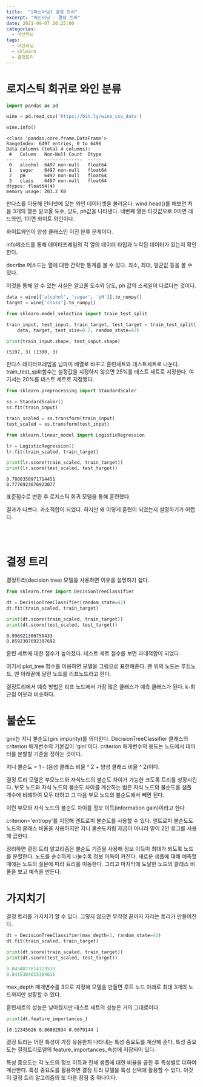 ```yaml
---
title:  "[머신러닝] 결정 트리"
excerpt: "머신러닝 - 결정 트리"
date: 2021-09-07 20:25:00
categories:
  - 머신러닝
tags:
  - 머신러닝
  - sklearn
  - 결정트리
---
```


# 로지스틱 회귀로 와인 분류


```python
import pandas as pd

wine = pd.read_csv('https://bit.ly/wine_csv_data')

wine.info()
```
```
<class 'pandas.core.frame.DataFrame'>
RangeIndex: 6497 entries, 0 to 6496
Data columns (total 4 columns):
 #   Column   Non-Null Count  Dtype  
---  ------   --------------  -----  
 0   alcohol  6497 non-null   float64
 1   sugar    6497 non-null   float64
 2   pH       6497 non-null   float64
 3   class    6497 non-null   float64
dtypes: float64(4)
memory usage: 203.2 KB
```
판다스를 이용해 인터넷에 있는 와인 데이터셋을 불러온다. wind.head()를 해보면 처음 3개의 열은 알코올 도수, 당도, ph값을 나타낸다. 네번째 열은 타깃값으로 0이면 레드와인, 1이면 화이트 와인이다.

화이트와인이 양성 클래스인 이진 분류 문제이다.

info메소드를 통해 데이터프레임의 각 열의 데이터 타입과 누락된 데이터가 있는지 확인한다.

decribe 메소드는 열에 대한 간략한 통계를 볼 수 있다. 최소, 최대, 평균값 등을 볼 수 있다.

이것을 통해 알 수 있는 사실은 알코올 도수와 당도, ph 값의 스케일이 다르다는 것이다. 

```python
data = wine[['alcohol', 'sugar', 'pH']].to_numpy()
target = wine['class'].to_numpy()

from sklearn.model_selection import train_test_split

train_input, test_input, train_target, test_target = train_test_split(
    data, target, test_size=0.2, random_state=42)

print(train_input.shape, test_input.shape)
```
```
(5197, 3) (1300, 3)
```
판다스 데이터프레임을 넘파이 배열로 바꾸고 훈련세트와 테스트세트로 나눈다. train_test_split함수는 설정값을 지정하지 않으면 25%를 테스트 세트로 지정한다. 여기서는 20%를 테스트 세트로 지정했다. 


```python
from sklearn.preprocessing import StandardScaler

ss = StandardScaler()
ss.fit(train_input)

train_scaled = ss.transform(train_input)
test_scaled = ss.transform(test_input)
```
```python
from sklearn.linear_model import LogisticRegression

lr = LogisticRegression()
lr.fit(train_scaled, train_target)

print(lr.score(train_scaled, train_target))
print(lr.score(test_scaled, test_target))
```
```
0.7808350971714451
0.7776923076923077
```
표준점수로 변환 후 로지스틱 회귀 모델을 통해 훈련했다.

결과가 나쁘다. 과소적합이 되었다. 하지만 왜 이렇게 훈련이 되었는지 설명하기가 어렵다.

<br>
<br>

# 결정 트리

결정트리(decision tree) 모델을 사용하면 이유를 설명하기 쉽다.


```python
from sklearn.tree import DecisionTreeClassifier

dt = DecisionTreeClassifier(random_state=42)
dt.fit(train_scaled, train_target)

print(dt.score(train_scaled, train_target))
print(dt.score(test_scaled, test_target))
```
```
0.996921300750433
0.8592307692307692
```
훈련 세트에 대한 점수가 높아졌다. 테스트 세트 점수를 보면 과대적합이 되었다.

여기서 plot_tree 함수를 이용하면 모델을 그림으로 표현해준다. 맨 위의 노드는 루트노드, 맨 아래끝에 달린 노드를 리프노드라고 한다.

결정트리에서 예측 방법은 리프 노드에서 가장 많은 클래스가 예측 클래스가 된다. k-최근접 이웃과 비슷하다.

# 불순도

gini는 지니 불순도(gini impurity)를 의미한다. DecisionTreeClassifier 클래스의 criterion 매개변수의 기본값이 'gini'이다. criterion 매개변수의 용도는 노드에서 데이터를 분할할 기준을 정하는 것이다.

지니 불순도 = 1 - (음성 클래스 비율 ^ 2 + 양성 클래스 비율 ^ 2)이다.

결정 트리 모델은 부모노드와 자식노드의 불순도 차이가 가능한 크도록 트리를 성장시킨다. 부모 노드와 자식 노드의 불순도 차이를 계산하는 법은 자식 노드의 불순도를 샘플 개수에 비례하여 모두 더하고 그 다음 부모 노드의 불순도에서 빼면 된다.

이런 부모와 자식 노드의 불순도 차이를 정보 이득(information gain)이라고 한다.

criterion='entropy'를 지정해 엔트로피 불순도를 사용할 수 있다. 엔트로피 불순도도 노드의 클래스 비율을 사용하지만 지니 불순도처럼 제곱이 아니라 밑이 2인 로그를 사용해 곱한다.

정리하면 결정 트리 알고리즘은 불순도 기준을 사용해 정보 이득이 최대가 되도록 노드를 분할한다. 노드를 순수하게 나눌수록 정보 이득이 커진다. 새로운 샘플에 대해 예측할 때에는 노드의 질문에 따라 트리를 이동한다. 그리고 마지막에 도달한 노드의 클래스 비율을 보고 예측을 만든다.

# 가지치기

결정 트리를 가지치기 할 수 있다. 그렇지 않으면 무작정 끝까지 자라는 트리가 만들어진다.


```python
dt = DecisionTreeClassifier(max_depth=3, random_state=42)
dt.fit(train_scaled, train_target)

print(dt.score(train_scaled, train_target))
print(dt.score(test_scaled, test_target))
```
```python
0.8454877814123533
0.8415384615384616
```
max_depth 매개변수를 3으로 지정해 모델을 만들면 루트 노드 아래로 최대 3개의 노드까지만 성장할 수 있다.

훈련세트의 성능은 낮아졌지만 테스트 세트의 성능은 거의 그대로이다. 


```python
print(dt.feature_importances_)
```

```
[0.12345626 0.86862934 0.0079144 ]
```
결정 트리는 어떤 특성이 가장 유용한지 나타내는 특성 중요도를 계산해 준다. 특성 중요도는 결정트리모델의 feature_importances_속성에 저장되어 있다.

특성 중요도는 각 노드의 정보 이득과 전체 샘플에 대한 비율을 곱한 후 특성별로 더하여 계산한다. 특성 중요도를 활용하면 결정 트리 모델을 특성 선택에 활용할 수 있다. 이것이 결정 트리 알고리즘의 또 다른 장점 중 하나이다.